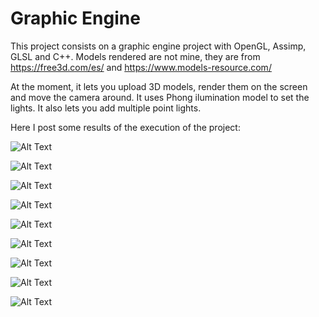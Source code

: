 # Graphic Engine

This project consists on a graphic engine project with OpenGL, Assimp, GLSL and C++. Models rendered are not mine, they are from https://free3d.com/es/ and https://www.models-resource.com/

At the moment, it lets you upload 3D models, render them on the screen and move the camera around. It uses Phong ilumination model to set the lights.
It also lets you add multiple point lights.

Here I post some results of the execution of the project:

![Alt Text](https://raw.githubusercontent.com/JorgeURJC/GraphicEngine/master/GameEngine/Results/goku.PNG)

![Alt Text](https://raw.githubusercontent.com/JorgeURJC/GraphicEngine/master/GameEngine/Results/multiplePointLights.PNG)

![Alt Text](https://raw.githubusercontent.com/JorgeURJC/GraphicEngine/master/GameEngine/Results/spotLight.PNG)

![Alt Text](https://raw.githubusercontent.com/JorgeURJC/GraphicEngine/master/GameEngine/Results/aoi.PNG)

![Alt Text](https://raw.githubusercontent.com/JorgeURJC/GraphicEngine/master/GameEngine/Results/jonny.PNG)

![Alt Text](https://raw.githubusercontent.com/JorgeURJC/GraphicEngine/master/GameEngine/Results/monokuma.PNG)

![Alt Text](https://raw.githubusercontent.com/JorgeURJC/GraphicEngine/master/GameEngine/Results/togami.PNG)

![Alt Text](https://raw.githubusercontent.com/JorgeURJC/GraphicEngine/master/GameEngine/Results/worm.PNG)

![Alt Text](https://media.giphy.com/media/vFKqnCdLPNOKc/giphy.gif)
